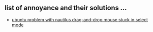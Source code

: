 ## list of annoyance and their solutions ...


* [ubuntu problem with nautilus drag-and-drop mouse stuck in select mode](mouse-stuck.html)
